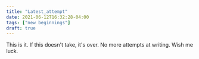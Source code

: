 ```yaml
---
title: "Latest_attempt"
date: 2021-06-12T16:32:28-04:00
tags: ["new beginnings"]
draft: true
---
```


This is it. If this doesn't take, it's over. No more attempts at writing. Wish me luck.
